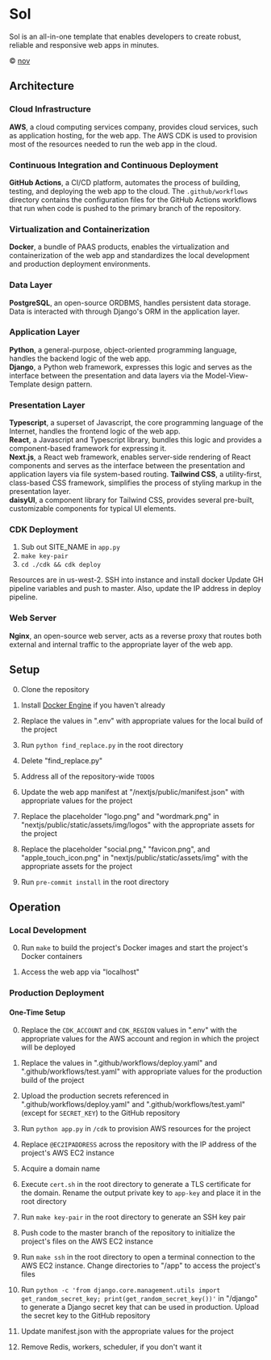 # Sol

Sol is an all-in-one template that enables developers to create robust, reliable and responsive web apps in minutes.

© [nov](https://github.com/nov-solutions)

## Architecture

### Cloud Infrastructure

**AWS**, a cloud computing services company, provides cloud services, such as application hosting, for the web app. The AWS CDK is used to provision most of the resources needed to run the web app in the cloud.

### Continuous Integration and Continuous Deployment

**GitHub Actions**, a CI/CD platform, automates the process of building, testing, and deploying the web app to the cloud. The `.github/workflows` directory contains the configuration files for the GitHub Actions workflows that run when code is pushed to the primary branch of the repository.

### Virtualization and Containerization

**Docker**, a bundle of PAAS products, enables the virtualization and containerization of the web app and standardizes the local development and production deployment environments.

### Data Layer

**PostgreSQL**, an open-source ORDBMS, handles persistent data storage.\
Data is interacted with through Django's ORM in the application layer.

### Application Layer

**Python**, a general-purpose, object-oriented programming language, handles the backend logic of the web app.\
**Django**, a Python web framework, expresses this logic and serves as the interface between the presentation and data layers via the Model-View-Template design pattern.

### Presentation Layer

**Typescript**, a superset of Javascript, the core programming language of the Internet, handles the frontend logic of the web app.\
**React**, a Javascript and Typescript library, bundles this logic and provides a component-based framework for expressing it.\
**Next.js**, a React web framework, enables server-side rendering of React components and serves as the interface between the presentation and application layers via file system-based routing.
**Tailwind CSS**, a utility-first, class-based CSS framework, simplifies the process of styling markup in the presentation layer.\
**daisyUI**, a component library for Tailwind CSS, provides several pre-built, customizable components for typical UI elements.

### CDK Deployment

1. Sub out SITE_NAME in `app.py`
2. `make key-pair`
3. `cd ./cdk && cdk deploy`

Resources are in us-west-2.
SSH into instance and install docker
Update GH pipeline variables and push to master. Also, update the IP address in deploy pipeline.

### Web Server

**Nginx**, an open-source web server, acts as a reverse proxy that routes both external and internal traffic to the appropriate layer of the web app.

## Setup

0. Clone the repository

1. Install [Docker Engine](https://docs.docker.com/engine/install/) if you haven't already

2. Replace the values in ".env" with appropriate values for the local build of the project

3. Run `python find_replace.py` in the root directory

4. Delete "find_replace.py"

5. Address all of the repository-wide `TODO`s

6. Update the web app manifest at "/nextjs/public/manifest.json" with appropriate values for the project

7. Replace the placeholder "logo.png" and "wordmark.png" in "nextjs/public/static/assets/img/logos" with the appropriate assets for the project

8. Replace the placeholder "social.png," "favicon.png", and "apple_touch_icon.png" in "nextjs/public/static/assets/img" with the appropriate assets for the project

9. Run `pre-commit install` in the root directory

## Operation

### Local Development

0. Run `make` to build the project's Docker images and start the project's Docker containers

1. Access the web app via "localhost"

### Production Deployment

#### One-Time Setup

0. Replace the `CDK_ACCOUNT` and `CDK_REGION` values in ".env" with the appropriate values for the AWS account and region in which the project will be deployed

1. Replace the values in ".github/workflows/deploy.yaml" and ".github/workflows/test.yaml" with appropriate values for the production build of the project

2. Upload the production secrets referenced in ".github/workflows/deploy.yaml" and ".github/workflows/test.yaml" (except for `SECRET_KEY`) to the GitHub repository

3. Run `python app.py` in `/cdk` to provision AWS resources for the project

4. Replace `@EC2IPADDRESS` across the repository with the IP address of the project's AWS EC2 instance

5. Acquire a domain name

6. Execute `cert.sh` in the root directory to generate a TLS certificate for the domain. Rename the output private key to `app-key` and place it in the root directory

7. Run `make key-pair` in the root directory to generate an SSH key pair

8. Push code to the master branch of the repository to initialize the project's files on the AWS EC2 instance

9. Run `make ssh` in the root directory to open a terminal connection to the AWS EC2 instance. Change directories to "/app" to access the project's files

10. Run `python -c 'from django.core.management.utils import get_random_secret_key; print(get_random_secret_key())'` in "/django" to generate a Django secret key that can be used in production. Upload the secret key to the GitHub repository

11. Update manifest.json with the appropriate values for the project

12. Remove Redis, workers, scheduler, if you don't want it
